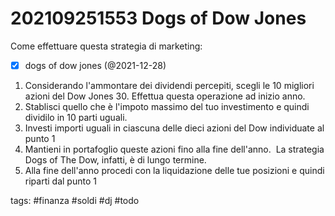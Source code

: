 # 202109251553 Dogs of Dow Jones

Come effettuare questa strategia di marketing:
- [x] dogs of dow jones (@2021-12-28)

1.  Considerando l'ammontare dei dividendi percepiti, scegli le 10 migliori azioni del Dow Jones 30. Effettua questa operazione ad inizio anno. 
2.  Stablisci quello che è l'impoto massimo del tuo investimento e quindi dividilo in 10 parti uguali.
3.  Investi importi uguali in ciascuna delle dieci azioni del Dow individuate al punto 1
4.  Mantieni in portafoglio queste azioni fino alla fine dell'anno.  La strategia Dogs of The Dow, infatti, è di lungo termine.
5.  Alla fine dell'anno procedi con la liquidazione delle tue posizioni e quindi riparti dal punto 1

tags:
	#finanza #soldi #dj #todo 

	
	